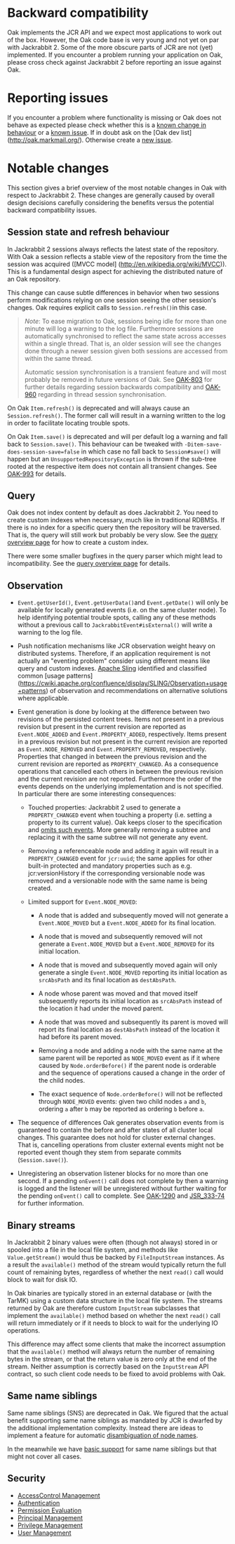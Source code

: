 <!--
   Licensed to the Apache Software Foundation (ASF) under one or more
   contributor license agreements.  See the NOTICE file distributed with
   this work for additional information regarding copyright ownership.
   The ASF licenses this file to You under the Apache License, Version 2.0
   (the "License"); you may not use this file except in compliance with
   the License.  You may obtain a copy of the License at

       http://www.apache.org/licenses/LICENSE-2.0

   Unless required by applicable law or agreed to in writing, software
   distributed under the License is distributed on an "AS IS" BASIS,
   WITHOUT WARRANTIES OR CONDITIONS OF ANY KIND, either express or implied.
   See the License for the specific language governing permissions and
   limitations under the License.
  -->

Backward compatibility
======================

Oak implements the JCR API and we expect most applications to work out of the box. However, the Oak
code base is very young and not yet on par with Jackrabbit 2. Some of the more obscure parts of JCR
are not (yet) implemented. If you encounter a problem running your application on Oak, please cross
check against Jackrabbit 2 before reporting an issue against Oak.

Reporting issues
================

If you encounter a problem where functionality is missing or Oak does not behave as expected please
check whether this is a [known change in behaviour](https://issues.apache.org/jira/browse/OAK-14) or
a [known issue](https://issues.apache.org/jira/browse/OAK). If in doubt ask on the [Oak dev list]
(http://oak.markmail.org/). Otherwise create a [new issue](https://issues.apache.org/jira/browse/OAK).

Notable changes
===============

This section gives a brief overview of the most notable changes in Oak with respect to Jackrabbit 2.
These changes are generally caused by overall design decisions carefully considering the benefits
versus the potential backward compatibility issues.

Session state and refresh behaviour
-----------------------------------

In Jackrabbit 2 sessions always reflects the latest state of the repository. With Oak a session
reflects a stable view of the repository from the time the session was acquired ([MVCC model]
(http://en.wikipedia.org/wiki/MVCC)). This is a fundamental design aspect for achieving the
distributed nature of an Oak repository.

This change can cause subtle differences in behavior when two sessions perform modifications
relying on one session seeing the other session's changes. Oak requires explicit calls to
`Session.refresh()`in this case.

> *Note*: To ease migration to Oak, sessions being idle for more than one minute will log a warning
> to the log file. Furthermore sessions are automatically synchronised to reflect the same state
> across accesses within a single thread. That is, an older session will see the changes done
> through a newer session given both sessions are accessed from within the same thread.
>
> Automatic session synchronisation is a transient feature and will most probably be removed in
> future versions of Oak. See [OAK-803](https://issues.apache.org/jira/browse/OAK-803) for further
> details regarding session backwards compatibility and
> [OAK-960](https://issues.apache.org/jira/browse/OAK-960) regarding in thread session
> synchronisation.

On Oak `Item.refresh()` is deprecated and will always cause an `Session.refresh()`. The former call
will result in a warning written to the log in order to facilitate locating trouble spots.

On Oak `Item.save()` is deprecated and will per default log a warning and fall back to
`Session.save()`. This behaviour can be tweaked with `-Ditem-save-does-session-save=false` in which
case no fall back to `Session#save()` will happen but an `UnsupportedRepositoryException` is thrown
if the sub-tree rooted at the respective item does not contain all transient changes. See
[OAK-993](https://issues.apache.org/jira/browse/OAK-993) for details.

Query
-----

Oak does not index content by default as does Jackrabbit 2. You need to create custom indexes when
necessary, much like in traditional RDBMSs. If there is no index for a specific query then the
repository will be traversed. That is, the query will still work but probably be very slow.
See the [query overview page](query.html) for how to create a custom index.

There were some smaller bugfixes in the query parser which might lead to incompatibility.
See the [query overview page](query.html) for details.


Observation
-----------

* `Event.getUserId()`, `Event.getUserData()`and `Event.getDate()` will only be available for locally
  generated events (i.e. on the same cluster node). To help identifying potential trouble spots,
  calling any of these methods without a previous call to `JackrabbitEvent#isExternal()` will write
  a warning to the log file.

* Push notification mechanisms like JCR observation weight heavy on distributed systems. Therefore,
  if an application requirement is not actually an "eventing problem" consider using different means
  like query and custom indexes.
  [Apache Sling](http://sling.apache.org) identified and classified common [usage patterns]
  (https://cwiki.apache.org/confluence/display/SLING/Observation+usage+patterns) of observation and
  recommendations on alternative solutions where applicable.

* Event generation is done by looking at the difference between two revisions of the persisted
  content trees. Items not present in a previous revision but present in the current revision are
  reported as `Event.NODE_ADDED` and `Event.PROPERTY_ADDED`, respectively. Items present in a
  previous revision but not present in the current revision are reported as `Event.NODE_REMOVED` and
  `Event.PROPERTY_REMOVED`, respectively. Properties that changed in between the previous revision
  and the current revision are reported as `PROPERTY_CHANGED`. As a consequence operations that
  cancelled each others in between the previous revision and the current revision are not reported.
  Furthermore the order of the events depends on the underlying implementation and is not specified.
  In particular there are some interesting consequences:

    * Touched properties: Jackrabbit 2 used to generate a `PROPERTY_CHANGED` event when touching a
      property (i.e. setting a property to its current value). Oak keeps closer to the specification
      and [omits such events](https://issues.apache.org/jira/browse/OAK-948). More generally removing
      a subtree and replacing it with the same subtree will not generate any event.

    * Removing a referenceable node and adding it again will result in a `PROPERTY_CHANGED` event for
      `jcr:uuid`; the same applies for other built-in protected and mandatory properties
      such as e.g. jcr:versionHistory if the corresponding versionable node
      was removed and a versionable node with the same name is being created.

    * Limited support for `Event.NODE_MOVED`:

      + A node that is added and subsequently moved will not generate a `Event.NODE_MOVED`
        but a `Event.NODE_ADDED` for its final location.

      + A node that is moved and subsequently removed will not generate a `Event.NODE_MOVED`
        but a `Event.NODE_REMOVED` for its initial location.

      + A node that is moved and subsequently moved again will only generate a single
        `Event.NODE_MOVED` reporting its initial location as `srcAbsPath` and its
         final location as `destAbsPath`.

      + A node whose parent was moved and that moved itself subsequently reports its initial
        location as `srcAbsPath` instead of the location it had under the moved parent.

      + A node that was moved and subsequently its parent is moved will report its final
        location as `destAbsPath` instead of the location it had before its parent moved.

      + Removing a node and adding a node with the same name at the same parent will be
        reported as `NODE_MOVED` event as if it where caused by `Node.orderBefore()` if
        the parent node is orderable and the sequence of operations caused a change in
        the order of the child nodes.

      + The exact sequence of `Node.orderBefore()` will not be reflected through `NODE_MOVED`
        events: given two child nodes `a` and `b`, ordering `a` after `b` may be reported as
        ordering `b` before `a`.

* The sequence of differences Oak generates observation events from is guaranteed to contain the
  before and after states of all cluster local changes. This guarantee does not hold for cluster
  external changes. That is, cancelling operations from cluster external events might not be
  reported event though they stem from separate commits (`Session.save()`).

* Unregistering an observation listener blocks for no more than one second. If a pending
  `onEvent()` call does not complete by then a warning is logged and the listener will be
  unregistered without further waiting for the pending `onEvent()` call to complete.
  See [OAK-1290](https://issues.apache.org/jira/browse/OAK-1290) and
  [JSR_333-74](https://java.net/jira/browse/JSR_333-74) for further information.

Binary streams
--------------

In Jackrabbit 2 binary values were often (though not always) stored in
or spooled into a file in the local file system, and methods like
`Value.getStream()` would thus be backed by `FileInputStream` instances.
As a result the `available()` method of the stream would typically return
the full count of remaining bytes, regardless of whether the next `read()`
call would block to wait for disk IO.

In Oak binaries are typically stored in an external database or (with the
TarMK) using a custom data structure in the local file system. The streams
returned by Oak are therefore custom `InputStream` subclasses that implement
the `available()` method based on whether the next `read()` call will return
immediately or if it needs to block to wait for the underlying IO operations.

This difference may affect some clients that make the incorrect assumption
that the `available()` method will always return the number of remaining
bytes in the stream, or that the return value is zero only at the end of the
stream. Neither assumption is correctly based on the `InputStream` API
contract, so such client code needs to be fixed to avoid problems with Oak.


Same name siblings
------------------

Same name siblings (SNS) are deprecated in Oak. We figured that the actual benefit supporting same
name siblings as mandated by JCR is dwarfed by the additional implementation complexity. Instead
there are ideas to implement a feature for automatic [disambiguation of node names](https://issues.apache.org/jira/browse/OAK-129).

In the meanwhile we have [basic support](https://issues.apache.org/jira/browse/OAK-203) for same
name siblings but that might not cover all cases.

Security
--------

* [AccessControl Management](differences_accesscontrol.html)
* [Authentication](differences_authentication.html)
* [Permission Evaluation](differences_permission.html)
* [Principal Management](differences_principal.html)
* [Privilege Management](differences_privileges.html)
* [User Management](differences_user.html)
